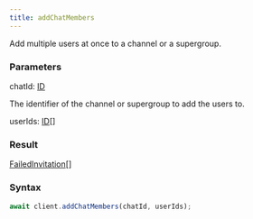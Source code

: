```yaml
---
title: addChatMembers
---
```


Add multiple users at once to a channel or a supergroup.


### Parameters 

<div class="flex flex-col gap-3"><div><div class="font-mono" id="p_chatId" data-anchor><span class="font-bold">chatId</span><span class="opacity-50">:</span> <a href="/gh/types/id"  >ID</a></div><div class="pl-3"><div class="no-margin">

The identifier of the channel or supergroup to add the users to.

</div></div></div><div><div class="font-mono" id="p_userIds" data-anchor><span class="font-bold">userIds</span><span class="opacity-50">:</span> <a href="/gh/types/id"  >ID</a><span class="opacity-50">[]</span></div></div></div>

### Result 

<div class="font-mono"><a href="/gh/types/failedinvitation"  >FailedInvitation</a><span class="opacity-50">[]</span></div>

### Syntax

```ts
await client.addChatMembers(chatId, userIds);
```



